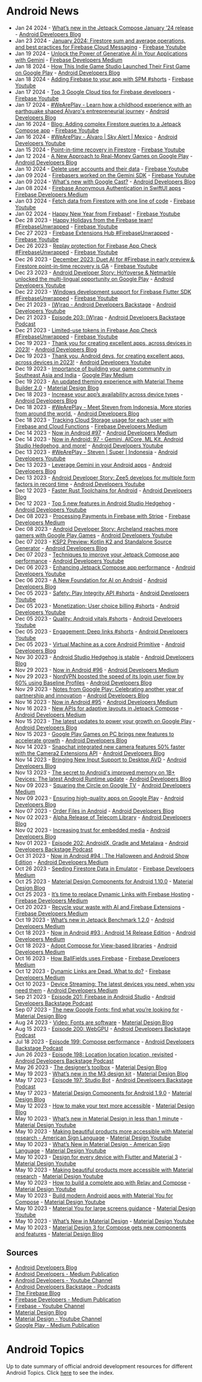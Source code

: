 # Android News

<!-- NEWS:START -->
- Jan 24 2024 - [What’s new in the Jetpack Compose January ’24 release](http://android-developers.googleblog.com/2024/01/whats-new-in-jetpack-compose-january-24-release.html) - [Android Developers Blog](https://android-developers.googleblog.com/)
- Jan 23 2024 - [January 2024: Firestore sum and average operations, and best practices for Firebase Cloud Messaging](https://www.youtube.com/watch?v=lesCn6Q-yss) - [Firebase Youtube](https://www.youtube.com/user/Firebase)
- Jan 19 2024 - [Unlock the Power of Generative AI in Your Applications with Gemini](https://medium.com/firebase-developers/unlock-the-power-of-generative-ai-in-your-applications-with-gemini-3117a64fbd5e?source=rss----8e8b7dc6774d---4) - [Firebase Developers Medium](https://medium.com/firebase-developers)
- Jan 18 2024 - [How This Indie Game Studio Launched Their First Game on Google Play](http://android-developers.googleblog.com/2024/01/how-this-indie-game-studio-launched-their-first-game-on-google-play.html) - [Android Developers Blog](https://android-developers.googleblog.com/)
- Jan 18 2024 - [Adding Firebase to your app with SPM #shorts](https://www.youtube.com/watch?v=KdS0CLFG-bA) - [Firebase Youtube](https://www.youtube.com/user/Firebase)
- Jan 17 2024 - [Top 3 Google Cloud tips for Firebase developers](https://www.youtube.com/watch?v=AX_JInDfhc0) - [Firebase Youtube](https://www.youtube.com/user/Firebase)
- Jan 17 2024 - [#WeArePlay - Learn how a childhood experience with an earthquake shaped Álvaro's entrepreneurial journey](http://android-developers.googleblog.com/2024/01/weareplay-how-a-childhood-experience-shaped-alvaros-entrepreneurial-journey.html) - [Android Developers Blog](https://android-developers.googleblog.com/)
- Jan 16 2024 - [Blog: Adding complex Firestore queries to a Jetpack Compose app](https://www.youtube.com/watch?v=Mc4HE6u-qIM) - [Firebase Youtube](https://www.youtube.com/user/Firebase)
- Jan 16 2024 - [#WeArePlay - Álvaro | Sky Alert | Mexico](https://www.youtube.com/watch?v=HNzCCiUzryo) - [Android Developers Youtube](https://www.youtube.com/c/AndroidDevelopers)
- Jan 15 2024 - [Point-in-time recovery in Firestore](https://www.youtube.com/watch?v=ViEnpfM19nQ) - [Firebase Youtube](https://www.youtube.com/user/Firebase)
- Jan 12 2024 - [A New Approach to Real-Money Games on Google Play](http://android-developers.googleblog.com/2024/01/a-new-approach-to-real-money-games-on-google-play.html) - [Android Developers Blog](https://android-developers.googleblog.com/)
- Jan 10 2024 - [Delete user accounts and their data](https://www.youtube.com/watch?v=Uid-N9RYCBQ) - [Firebase Youtube](https://www.youtube.com/user/Firebase)
- Jan 09 2024 - [Firebasers worked on the Gemini SDK](https://www.youtube.com/watch?v=EVCUukbq_S0) - [Firebase Youtube](https://www.youtube.com/user/Firebase)
- Jan 09 2024 - [What's new with Google Cast?](http://android-developers.googleblog.com/2024/01/whats-new-with-google-cast.html) - [Android Developers Blog](https://android-developers.googleblog.com/)
- Jan 08 2024 - [Firebase Anonymous Authentication in SwiftUI apps](https://medium.com/firebase-developers/firebase-authentication-in-swiftui-part-1-71a409108d9f?source=rss----8e8b7dc6774d---4) - [Firebase Developers Medium](https://medium.com/firebase-developers)
- Jan 03 2024 - [Fetch data from Firestore with one line of code](https://www.youtube.com/watch?v=sTRY1t28enw) - [Firebase Youtube](https://www.youtube.com/user/Firebase)
- Jan 02 2024 - [Happy New Year from Firebase!](https://www.youtube.com/watch?v=b5HUeVOFIig) - [Firebase Youtube](https://www.youtube.com/user/Firebase)
- Dec 28 2023 - [Happy Holidays from the Firebase team! #FirebaseUnwrapped](https://www.youtube.com/watch?v=gcG0ajhMo0M) - [Firebase Youtube](https://www.youtube.com/user/Firebase)
- Dec 27 2023 - [Firebase Extensions Hub #FirebaseUnwrapped](https://www.youtube.com/watch?v=mGtFsYRU2xc) - [Firebase Youtube](https://www.youtube.com/user/Firebase)
- Dec 26 2023 - [Replay protection for Firebase App Check  #FirebaseUnwrapped](https://www.youtube.com/watch?v=7bSO-SFmvps) - [Firebase Youtube](https://www.youtube.com/user/Firebase)
- Dec 26 2023 - [December 2023: Duet AI for #Firebase in early preview＆Firestore point-in-time recovery is GA](https://www.youtube.com/watch?v=XC4bMSti1gI) - [Firebase Youtube](https://www.youtube.com/user/Firebase)
- Dec 23 2023 - [Android Developer Story: HoYoverse & Netmarble unlocked the multi-lingual opportunity on Google Play](https://www.youtube.com/watch?v=E3gxhqwW9c4) - [Android Developers Youtube](https://www.youtube.com/c/AndroidDevelopers)
- Dec 22 2023 - [Windows development support for Firebase Flutter SDK #FirebaseUnwrapped](https://www.youtube.com/watch?v=2DnKXsXFu5A) - [Firebase Youtube](https://www.youtube.com/user/Firebase)
- Dec 21 2023 - [(W)rap - Android Developers Backstage](https://www.youtube.com/watch?v=6x_BcfnWkHY) - [Android Developers Youtube](https://www.youtube.com/c/AndroidDevelopers)
- Dec 21 2023 - [Episode 203: (W)rap](http://adbackstage.libsyn.com/episode-203-wrap) - [Android Developers Backstage Podcast](https://adbackstage.libsyn.com/)
- Dec 21 2023 - [Limited-use tokens in Firebase App Check #FirebaseUnwrapped](https://www.youtube.com/watch?v=N1d18g6Wsps) - [Firebase Youtube](https://www.youtube.com/user/Firebase)
- Dec 19 2023 - [Thank you for creating excellent apps, across devices in 2023!](http://android-developers.googleblog.com/2023/12/thank-you-2023.html) - [Android Developers Blog](https://android-developers.googleblog.com/)
- Dec 19 2023 - [Thank you, Android devs, for creating excellent apps, across devices in 2023!](https://www.youtube.com/watch?v=yXiRLGwbi1M) - [Android Developers Youtube](https://www.youtube.com/c/AndroidDevelopers)
- Dec 19 2023 - [Importance of building your game community in Southeast Asia and India](https://medium.com/googleplaydev/importance-of-building-your-game-community-in-southeast-asia-and-india-dc3aaa65902a?source=rss----1f8baa23933d---4) - [Google Play Medium](https://medium.com/googleplaydev)
- Dec 19 2023 - [An updated theming experience with Material Theme Builder 2.0](https://material.io/blog/material-theme-builder-2-color-match) - [Material Design Blog](https://material.io/blog)
- Dec 18 2023 - [Increase your app’s availability across device types](http://android-developers.googleblog.com/2023/12/increase-your-apps-availability-across-device-types.html) - [Android Developers Blog](https://android-developers.googleblog.com/)
- Dec 18 2023 - [#WeArePlay - Meet Steven from Indonesia. More stories from around the world.](http://android-developers.googleblog.com/2023/12/weareplay-meet-steven-from-indonesia-more-stories-from-around-the-world.html) - [Android Developers Blog](https://android-developers.googleblog.com/)
- Dec 18 2023 - [Tracking Cloud Storage usage for each user with Firebase and Cloud Functions](https://medium.com/firebase-developers/tracking-cloud-storage-usage-for-each-user-with-firebase-and-cloud-functions-1c70c1e0c10f?source=rss----8e8b7dc6774d---4) - [Firebase Developers Medium](https://medium.com/firebase-developers)
- Dec 14 2023 - [Now in Android #97](https://medium.com/androiddevelopers/now-in-android-97-f5db5d045dfb?source=rss----95b274b437c2---4) - [Android Developers Medium](https://medium.com/androiddevelopers)
- Dec 14 2023 - [Now in Android: 97 - Gemini, AICore, ML Kit, Android Studio Hedgehog, and more!](https://www.youtube.com/watch?v=kD-noc33FKw) - [Android Developers Youtube](https://www.youtube.com/c/AndroidDevelopers)
- Dec 13 2023 - [#WeArePlay - Steven | Super | Indonesia](https://www.youtube.com/watch?v=zVcGo35uBAY) - [Android Developers Youtube](https://www.youtube.com/c/AndroidDevelopers)
- Dec 13 2023 - [Leverage Gemini in your Android apps](http://android-developers.googleblog.com/2023/12/leverage-generative-ai-in-your-android-apps.html) - [Android Developers Blog](https://android-developers.googleblog.com/)
- Dec 13 2023 - [Android Developer Story: Zee5 develops for multiple form factors in record time](https://www.youtube.com/watch?v=Y8cPaOdbja4) - [Android Developers Youtube](https://www.youtube.com/c/AndroidDevelopers)
- Dec 12 2023 - [Faster Rust Toolchains for Android](http://android-developers.googleblog.com/2023/12/faster-rust-toolchains-for-android.html) - [Android Developers Blog](https://android-developers.googleblog.com/)
- Dec 12 2023 - [Top 5 new features in Android Studio Hedgehog](https://www.youtube.com/watch?v=9hSygJTvii8) - [Android Developers Youtube](https://www.youtube.com/c/AndroidDevelopers)
- Dec 08 2023 - [Processing Payments in Firebase with Stripe](https://medium.com/firebase-developers/processing-payments-in-firebase-with-stripe-e90c816f02d0?source=rss----8e8b7dc6774d---4) - [Firebase Developers Medium](https://medium.com/firebase-developers)
- Dec 08 2023 - [Android Developer Story: Archeland reaches more gamers with Google Play Games](https://www.youtube.com/watch?v=zuHlzs400x0) - [Android Developers Youtube](https://www.youtube.com/c/AndroidDevelopers)
- Dec 07 2023 - [KSP2 Preview: Kotlin K2 and Standalone Source Generator](http://android-developers.googleblog.com/2023/12/ksp2-preview-kotlin-k2-standalone.html) - [Android Developers Blog](https://android-developers.googleblog.com/)
- Dec 07 2023 - [Techniques to improve your Jetpack Compose app performance](https://www.youtube.com/watch?v=i8kX5R7Vzb0) - [Android Developers Youtube](https://www.youtube.com/c/AndroidDevelopers)
- Dec 06 2023 - [Enhancing Jetpack Compose app performance](https://www.youtube.com/watch?v=Z96wfbID_Yc) - [Android Developers Youtube](https://www.youtube.com/c/AndroidDevelopers)
- Dec 06 2023 - [A New Foundation for AI on Android](http://android-developers.googleblog.com/2023/12/a-new-foundation-for-ai-on-android.html) - [Android Developers Blog](https://android-developers.googleblog.com/)
- Dec 05 2023 - [Safety: Play Integrity API #shorts](https://www.youtube.com/watch?v=OMQ3HaXMvDc) - [Android Developers Youtube](https://www.youtube.com/c/AndroidDevelopers)
- Dec 05 2023 - [Monetization: User choice billing #shorts](https://www.youtube.com/watch?v=Da_ucXjKTC4) - [Android Developers Youtube](https://www.youtube.com/c/AndroidDevelopers)
- Dec 05 2023 - [Quality: Android vitals #shorts](https://www.youtube.com/watch?v=zMt6Z40393c) - [Android Developers Youtube](https://www.youtube.com/c/AndroidDevelopers)
- Dec 05 2023 - [Engagement: Deep links #shorts](https://www.youtube.com/watch?v=LrxNn0agLg0) - [Android Developers Youtube](https://www.youtube.com/c/AndroidDevelopers)
- Dec 05 2023 - [Virtual Machine as a core Android Primitive](http://android-developers.googleblog.com/2023/12/virtual-machines-as-core-android-primitive.html) - [Android Developers Blog](https://android-developers.googleblog.com/)
- Nov 30 2023 - [Android Studio Hedgehog is stable](http://android-developers.googleblog.com/2023/11/android-studio-hedgehog-is-stable.html) - [Android Developers Blog](https://android-developers.googleblog.com/)
- Nov 29 2023 - [Now in Android #96](https://medium.com/androiddevelopers/now-in-android-96-f4ba324b2b73?source=rss----95b274b437c2---4) - [Android Developers Medium](https://medium.com/androiddevelopers)
- Nov 29 2023 - [NordVPN boosted the speed of its login user flow by 60% using Baseline Profiles](http://android-developers.googleblog.com/2023/11/nordvpn-boosted-speed-of-login-user-flow-using-baseline-profiles.html) - [Android Developers Blog](https://android-developers.googleblog.com/)
- Nov 29 2023 - [Notes from Google Play: Celebrating another year of partnership and innovation](http://android-developers.googleblog.com/2023/11/notes-from-google-play-celebrating-another-year-of-partnership-and-innovation.html) - [Android Developers Blog](https://android-developers.googleblog.com/)
- Nov 16 2023 - [Now in Android #95](https://medium.com/androiddevelopers/now-in-android-95-18456a4ada03?source=rss----95b274b437c2---4) - [Android Developers Medium](https://medium.com/androiddevelopers)
- Nov 16 2023 - [New APIs for adaptive layouts in Jetpack Compose](https://medium.com/androiddevelopers/new-apis-for-adaptive-layouts-in-jetpack-compose-f27cace48bcd?source=rss----95b274b437c2---4) - [Android Developers Medium](https://medium.com/androiddevelopers)
- Nov 15 2023 - [The latest updates to power your growth on Google Play](http://android-developers.googleblog.com/2023/11/power-your-growth-on-google-play.html) - [Android Developers Blog](https://android-developers.googleblog.com/)
- Nov 15 2023 - [Google Play Games on PC brings new features to accelerate growth](http://android-developers.googleblog.com/2023/11/google-play-games-on-pc-brings-new-features-accelerate-growth.html) - [Android Developers Blog](https://android-developers.googleblog.com/)
- Nov 14 2023 - [Snapchat integrated new camera features 50% faster with the Camera2 Extensions API](http://android-developers.googleblog.com/2023/11/snapchat-integrated-new-camera-features-faster-with-camera2-extensions-api.html) - [Android Developers Blog](https://android-developers.googleblog.com/)
- Nov 14 2023 - [Bringing New Input Support to Desktop AVD](http://android-developers.googleblog.com/2023/11/bringing-new-input-support-to-desktop-avd.html) - [Android Developers Blog](https://android-developers.googleblog.com/)
- Nov 13 2023 - [The secret to Android's improved memory on 1B+ Devices: The latest Android Runtime update](http://android-developers.googleblog.com/2023/11/the-secret-to-androids-improved-memory-latest-android-runtime-update.html) - [Android Developers Blog](https://android-developers.googleblog.com/)
- Nov 09 2023 - [Squaring the Circle on Google TV](https://medium.com/androiddevelopers/squaring-the-circle-on-google-tv-e1ee37fe247e?source=rss----95b274b437c2---4) - [Android Developers Medium](https://medium.com/androiddevelopers)
- Nov 09 2023 - [Ensuring high-quality apps on Google Play](http://android-developers.googleblog.com/2023/11/ensuring-high-quality-apps-on-google-play.html) - [Android Developers Blog](https://android-developers.googleblog.com/)
- Nov 07 2023 - [Order Files in Android](http://android-developers.googleblog.com/2023/11/orderfiles-in-android.html) - [Android Developers Blog](https://android-developers.googleblog.com/)
- Nov 02 2023 - [Alpha Release of Telecom Library](http://android-developers.googleblog.com/2023/11/alpha-release-of-telecom-library.html) - [Android Developers Blog](https://android-developers.googleblog.com/)
- Nov 02 2023 - [Increasing trust for embedded media](http://android-developers.googleblog.com/2023/11/increasing-trust-for-embedded-media.html) - [Android Developers Blog](https://android-developers.googleblog.com/)
- Nov 01 2023 - [Episode 202: AndroidX, Gradle and Metalava](http://adbackstage.libsyn.com/episode-202-androidx-gradle-and-metalava) - [Android Developers Backstage Podcast](https://adbackstage.libsyn.com/)
- Oct 31 2023 - [Now in Android #94 : The Halloween and Android Show Edition](https://medium.com/androiddevelopers/now-in-android-94-the-halloween-and-android-show-edition-a199674e6daf?source=rss----95b274b437c2---4) - [Android Developers Medium](https://medium.com/androiddevelopers)
- Oct 26 2023 - [Seeding Firestore Data in Emulator](https://medium.com/firebase-developers/seeding-firestore-data-in-emulator-c8485e797135?source=rss----8e8b7dc6774d---4) - [Firebase Developers Medium](https://medium.com/firebase-developers)
- Oct 25 2023 - [Material Design Components for Android 1.10.0](https://material.io/blog/android-stable-release-1-10-0) - [Material Design Blog](https://material.io/blog)
- Oct 25 2023 - [It’s time to replace Dynamic Links with Firebase Hosting](https://medium.com/firebase-developers/its-time-to-replace-dynamic-links-with-firebase-hosting-647296b082fe?source=rss----8e8b7dc6774d---4) - [Firebase Developers Medium](https://medium.com/firebase-developers)
- Oct 20 2023 - [Recycle your waste with AI and Firebase Extensions](https://medium.com/firebase-developers/recycle-your-waste-with-ai-and-firebase-extensions-b806e36814c5?source=rss----8e8b7dc6774d---4) - [Firebase Developers Medium](https://medium.com/firebase-developers)
- Oct 19 2023 - [What’s new in Jetpack Benchmark 1.2.0](https://medium.com/androiddevelopers/whats-new-in-jetpack-benchmark-1-2-0-82da5092fc43?source=rss----95b274b437c2---4) - [Android Developers Medium](https://medium.com/androiddevelopers)
- Oct 18 2023 - [Now in Android #93 : Android 14 Release Edition](https://medium.com/androiddevelopers/now-in-android-93-android-14-release-edition-2cb821aebdc9?source=rss----95b274b437c2---4) - [Android Developers Medium](https://medium.com/androiddevelopers)
- Oct 18 2023 - [Adopt Compose for View-based libraries](https://medium.com/androiddevelopers/adopt-compose-for-view-based-libraries-8db5badf1afc?source=rss----95b274b437c2---4) - [Android Developers Medium](https://medium.com/androiddevelopers)
- Oct 16 2023 - [How BallFields uses Firebase](https://medium.com/firebase-developers/how-ballfields-uses-firebase-ddd7faa374ad?source=rss----8e8b7dc6774d---4) - [Firebase Developers Medium](https://medium.com/firebase-developers)
- Oct 12 2023 - [Dynamic Links are Dead. What to do?](https://medium.com/firebase-developers/dynamic-links-are-dead-what-to-do-c73ad0669540?source=rss----8e8b7dc6774d---4) - [Firebase Developers Medium](https://medium.com/firebase-developers)
- Oct 10 2023 - [Device Streaming: The latest devices you need, when you need them](https://medium.com/androiddevelopers/device-streaming-the-latest-devices-you-need-when-you-need-them-4472d28d0c57?source=rss----95b274b437c2---4) - [Android Developers Medium](https://medium.com/androiddevelopers)
- Sep 21 2023 - [Episode 201: Firebase in Android Studio](http://adbackstage.libsyn.com/episode-201-firebase-in-android-studio) - [Android Developers Backstage Podcast](https://adbackstage.libsyn.com/)
- Sep 07 2023 - [The new Google Fonts: find what you’re looking for](https://material.io/blog/2023-google-fonts-redesign) - [Material Design Blog](https://material.io/blog)
- Aug 24 2023 - [Video: Fonts are software](https://material.io/blog/fonts-are-software-video) - [Material Design Blog](https://material.io/blog)
- Aug 15 2023 - [Episode 200: WebGPU](http://adbackstage.libsyn.com/episode-200-webgpu) - [Android Developers Backstage Podcast](https://adbackstage.libsyn.com/)
- Jul 18 2023 - [Episode 199: Compose performance](http://adbackstage.libsyn.com/episode-199-compose-performance) - [Android Developers Backstage Podcast](https://adbackstage.libsyn.com/)
- Jun 26 2023 - [Episode 198: Location location location, revisited](http://adbackstage.libsyn.com/episode-198-location-location-location-revisited) - [Android Developers Backstage Podcast](https://adbackstage.libsyn.com/)
- May 26 2023 - [The designer’s toolbox](https://material.io/blog/designer-toolbox-figma-android-studio-relay) - [Material Design Blog](https://material.io/blog)
- May 19 2023 - [What’s new in the M3 design kit](https://material.io/blog/whats-new-design-kit) - [Material Design Blog](https://material.io/blog)
- May 17 2023 - [Episode 197: Studio Bot](http://adbackstage.libsyn.com/episode-197-studio-bot) - [Android Developers Backstage Podcast](https://adbackstage.libsyn.com/)
- May 17 2023 - [Material Design Components for Android 1.9.0](https://material.io/blog/android-stable-release-1-9-0) - [Material Design Blog](https://material.io/blog)
- May 12 2023 - [How to make your text more accessible](https://material.io/blog/how-to-make-text-more-accessible) - [Material Design Blog](https://material.io/blog)
- May 10 2023 - [What’s new in Material Design in less than 1 minute](https://www.youtube.com/watch?v=CTR2O3n7x-c) - [Material Design Youtube](https://www.youtube.com/c/MaterialDesign)
- May 10 2023 - [Making beautiful products more accessible with Material research - American Sign Language](https://www.youtube.com/watch?v=vysRyD7_jMk) - [Material Design Youtube](https://www.youtube.com/c/MaterialDesign)
- May 10 2023 - [What’s New in Material Design - American Sign Language](https://www.youtube.com/watch?v=iwJaQCsX63s) - [Material Design Youtube](https://www.youtube.com/c/MaterialDesign)
- May 10 2023 - [Design for every device with Flutter and Material 3](https://www.youtube.com/watch?v=CfOlY36GWYU) - [Material Design Youtube](https://www.youtube.com/c/MaterialDesign)
- May 10 2023 - [Making beautiful products more accessible with Material research](https://www.youtube.com/watch?v=k-nG86tp8oQ) - [Material Design Youtube](https://www.youtube.com/c/MaterialDesign)
- May 10 2023 - [How to build a complete app with Relay and Compose](https://www.youtube.com/watch?v=vBNmeiHlDHE) - [Material Design Youtube](https://www.youtube.com/c/MaterialDesign)
- May 10 2023 - [Build modern Android apps with Material You for Compose](https://www.youtube.com/watch?v=tu0UtDGC31A) - [Material Design Youtube](https://www.youtube.com/c/MaterialDesign)
- May 10 2023 - [Material You for large screens guidance](https://www.youtube.com/watch?v=wP-xAPIyqLY) - [Material Design Youtube](https://www.youtube.com/c/MaterialDesign)
- May 10 2023 - [What’s New in Material Design](https://www.youtube.com/watch?v=vnDhq8W98O4) - [Material Design Youtube](https://www.youtube.com/c/MaterialDesign)
- May 10 2023 - [Material Design 3 for Compose gets new components and features](https://material.io/blog/material-3-compose-1-1) - [Material Design Blog](https://material.io/blog)<!-- NEWS:END -->

## Sources

* [Android Developers Blog](https://android-developers.googleblog.com/)
* [Android Developers - Medium Publication](https://medium.com/androiddevelopers)
* [Android Developers - Youtube Channel](https://www.youtube.com/c/AndroidDevelopers)
* [Android Developers Backstage - Podcasts](https://adbackstage.libsyn.com/)
* [The Firebase Blog](https://firebase.googleblog.com/)
* [Firebase Developers - Medium Publication](https://medium.com/firebase-developers)
* [Firebase - Youtube Channel](https://www.youtube.com/user/Firebase)
* [Material Design Blog](https://material.io/blog)
* [Material Design - Youtube Channel](https://www.youtube.com/c/MaterialDesign)
* [Google Play - Medium Publication](https://medium.com/googleplaydev)

# Android Topics
Up to date summary of official android development resources for different Android Topics. Click [here](https://androidtopicsindex.dipien.com/) to see the index.


